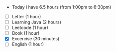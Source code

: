 - Today i have 6.5 hours (from 1:00pm to 6:30pm)
- [ ] Letter (1 hour)
- [ ] Learning Java (2 hours)
- [ ] Leetcode (1 hour)
- [ ] Book (1 hour)
- [x] Excercise (30 minutes)
- [ ] English (1 hour)